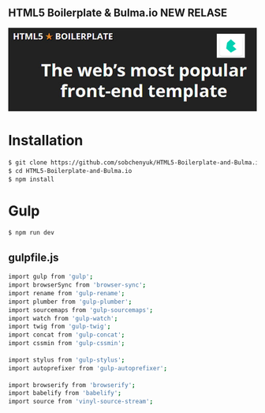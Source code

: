 ## HTML5 Boilerplate &amp; Bulma.io NEW RELASE

[![N|Solid](https://github.com/sobchenyuk/HTML5-Boilerplate-and-Bulma.io/blob/master/HTML5-Boilerplate-and-Bulma.io.png)](https://vk.com/bulmaio)

# Installation

```sh
$ git clone https://github.com/sobchenyuk/HTML5-Boilerplate-and-Bulma.io.git
$ cd HTML5-Boilerplate-and-Bulma.io
$ npm install
```

# Gulp 

```sh
$ npm run dev
```

## gulpfile.js

```sh
import gulp from 'gulp';
import browserSync from 'browser-sync';
import rename from 'gulp-rename';
import plumber from 'gulp-plumber';
import sourcemaps from 'gulp-sourcemaps';
import watch from 'gulp-watch';
import twig from 'gulp-twig';
import concat from 'gulp-concat';
import cssmin from 'gulp-cssmin';

import stylus from 'gulp-stylus';
import autoprefixer from 'gulp-autoprefixer';

import browserify from 'browserify';
import babelify from 'babelify';
import source from 'vinyl-source-stream';
